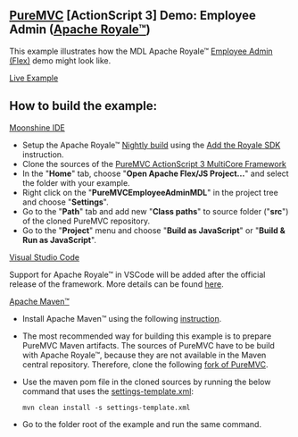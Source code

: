 ## [PureMVC](http://puremvc.github.com/) [ActionScript 3] Demo: Employee Admin ([Apache Royale™](http://royale.apache.org/))
This example illustrates how the MDL Apache Royale™ [Employee Admin (Flex)](https://github.com/PureMVC/puremvc-as3-demo-flex-employeeadmin/) demo might look like.

[Live Example](https://transpiledactionscript.com/examples/PureMVCEmployeeAdminMDL/)

## How to build the example:

[Moonshine IDE](http://moonshine-ide.com/)
   - Setup the Apache Royale™ [Nightly build](http://royale.apache.org/download/) using the [Add the Royale SDK](https://github.com/apache/royale-asjs/wiki/Moonshine-IDE#add-the-royale-sdk) instruction. 
   - Clone the sources of the [PureMVC ActionScript 3 MultiCore Framework](https://github.com/PureMVC/puremvc-as3-multicore-framework)
   - In the "**Home**" tab, choose "**Open Apache Flex/JS Project...**" and select the folder with your example. 
   - Right click on the "**PureMVCEmployeeAdminMDL**" in the project tree and choose "**Settings**".
   - Go to the "**Path**" tab and add new "**Class paths**" to source folder ("**src**") of the cloned PureMVC repository.
   - Go to the "**Project**" menu and choose "**Build as JavaScript**" or "**Build & Run as JavaScript**".

[Visual Studio Code](https://nextgenactionscript.com/)

   Support for Apache Royale™ in VSCode will be added after the official release of the framework. More details can be found [here](https://github.com/BowlerHatLLC/vscode-nextgenas/issues/144).

[Apache Maven™](https://maven.apache.org/)

  - Install Apache Maven™ using the following [instruction](https://maven.apache.org/install.html).
  - The most recommended way for building this example is to prepare PureMVC Maven artifacts. The sources of PureMVC have to be build with Apache Royale™, because they are not available in the Maven central repository. Therefore, clone the following [fork of PureMVC](https://github.com/piotrzarzycki21/puremvc-as3-multicore-framework).
  - Use the maven pom file in the cloned sources by running the below command that uses the [settings-template.xml](https://github.com/apache/royale-asjs/blob/develop/settings-template.xml):
  
        mvn clean install -s settings-template.xml
        
  - Go to the folder root of the example and run the same command.
